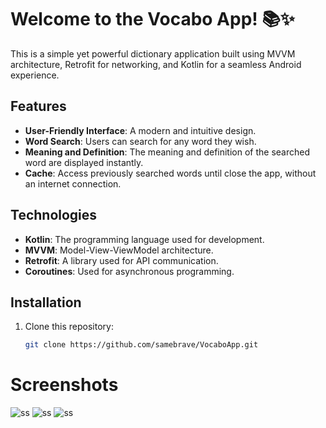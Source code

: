 # Welcome to the Vocabo App! 📚✨

This is a simple yet powerful dictionary application built using MVVM architecture, Retrofit for networking, and Kotlin for a seamless Android experience.

## Features

- **User-Friendly Interface**: A modern and intuitive design.
- **Word Search**: Users can search for any word they wish.
- **Meaning and Definition**: The meaning and definition of the searched word are displayed instantly.
- **Cache**: Access previously searched words until close the app, without an internet connection.

## Technologies

- **Kotlin**: The programming language used for development.
- **MVVM**: Model-View-ViewModel architecture.
- **Retrofit**: A library used for API communication.
- **Coroutines**: Used for asynchronous programming.

## Installation

1. Clone this repository:
   ```bash
   git clone https://github.com/samebrave/VocaboApp.git

# Screenshots
![ss](https://github.com/samebrave/VocaboApp/blob/master/app/src/main/java/sam/projects/vocaboapp/images/2.png)
![ss](https://github.com/samebrave/VocaboApp/blob/master/app/src/main/java/sam/projects/vocaboapp/images/3.png)
![ss](https://github.com/samebrave/VocaboApp/blob/master/app/src/main/java/sam/projects/vocaboapp/images/1.png)
